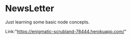 # NewsLetter

Just learning some basic node concepts.

Link:"https://enigmatic-scrubland-78444.herokuapp.com/"
